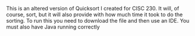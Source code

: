 This is an altered version of Quicksort I created for CISC 230. It will, of course, sort, but it will also provide with how much time it took to do the sorting. To run this you need to download the file and then use an IDE. You must also have Java running correctly
